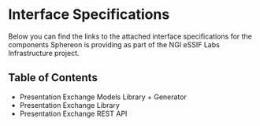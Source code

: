 # Interface Specifications
Below you can find the links to the attached interface specifications for the components Sphereon is providing as part of the NGI eSSIF Labs Infrastructure project.

## Table of Contents
* Presentation Exchange Models Library + Generator
* Presentation Exchange Library
* Presentation Exchange REST API
